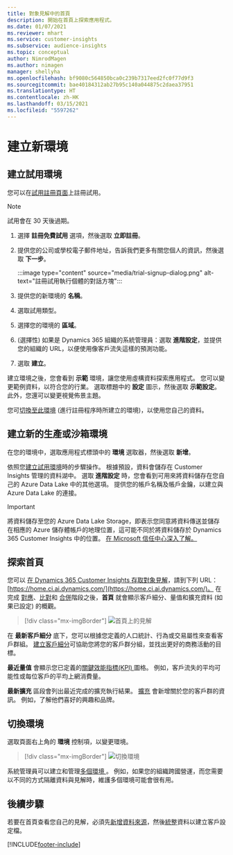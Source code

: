 ```yaml
---
title: 對象見解中的首頁
description: 開始在首頁上探索應用程式。
ms.date: 01/07/2021
ms.reviewer: mhart
ms.service: customer-insights
ms.subservice: audience-insights
ms.topic: conceptual
author: NimrodMagen
ms.author: nimagen
manager: shellyha
ms.openlocfilehash: bf9080c564850bca0c239b7317eed2fc0f77d9f3
ms.sourcegitcommit: bae40184312ab27b95c140a044875c2daea37951
ms.translationtype: HT
ms.contentlocale: zh-HK
ms.lasthandoff: 03/15/2021
ms.locfileid: "5597262"
---
```

# <a name="create-a-new-environment"></a>建立新環境

## <a name="create-a-trial-environment"></a>建立試用環境

您可以在[試用註冊頁面](https://dynamics.microsoft.com/get-started/free-trial/?appname=customerinsights)上註冊試用。 

> [!NOTE]
> 試用會在 30 天後過期。

1. 選擇 **註冊免費試用** 選項，然後選取 **立即註冊**。

1. 提供您的公司或學校電子郵件地址，告訴我們更多有關您個人的資訊，然後選取 **下一步**。

   :::image type="content" source="media/trial-signup-dialog.png" alt-text="註冊試用執行個體的對話方塊":::

1. 提供您的新環境的 **名稱**。 

1. 選取試用類型。

1. 選擇您的環境的 **區域**。

1. (選擇性) 如果是 Dynamics 365 組織的系統管理員：選取 **進階設定**，並提供您的組織的 URL，以便使用像客戶流失這樣的預測功能。

1. 選取 **建立**。 

建立環境之後，您會看到 **示範** 環境，讓您使用虛構資料探索應用程式。 您可以變更範例資料，以符合您的行業。 選取標題中的 **設定** 圖示，然後選取 **示範設定**。 此外，您還可以變更視覺佈景主題。 

您可[切換至此環境](#switch-environments) (進行註冊程序時所建立的環境)，以使用您自己的資料。

## <a name="create-a-new-production-or-sandbox-environment"></a>建立新的生產或沙箱環境

在您的環境中，選取應用程式標頭中的 **環境** 選取器，然後選取 **新增**。

依照您[建立試用環境](#create-a-trial-environment)時的步驟操作。 根據預設，資料會儲存在 Customer Insights 管理的資料湖中。 選取 **進階設定** 時，您會看到可用來將資料儲存在您自己的 Azure Data Lake 中的其他選項。 提供您的帳戶名稱及帳戶金鑰，以建立與 Azure Data Lake 的連接。 

> [!IMPORTANT]
> 將資料儲存至您的 Azure Data Lake Storage，即表示您同意將資料傳送並儲存在相應的 Azure 儲存體帳戶的地理位置，這可能不同於將資料儲存於 Dynamics 365 Customer Insights 中的位置。 [在 Microsoft 信任中心深入了解。](https://www.microsoft.com/trust-center)

## <a name="explore-the-home-page"></a>探索首頁

您可以 [在 Dynamics 365 Customer Insights 存取對象見解](https://home.ci.ai.dynamics.com/)，請到下列 URL：[https://home.ci.ai.dynamics.com/](https://home.ci.ai.dynamics.com/)。
在完成 [對應](map-entities.md)、[比對](match-entities.md)和 [合併](merge-entities.md)階段之後，**首頁** 就會顯示客戶細分、量值和擴充資料 (如果已設定) 的概觀。

> [!div class="mx-imgBorder"] 
> ![首頁上的見解](media/home-page-insights.png "首頁上的見解")

在 **最新客戶細分** 底下，您可以根據您定義的人口統計、行為或交易屬性來查看客戶群組。 [建立客戶細分](segments.md)可協助您將您的客戶群分組，並找出更好的商務活動的目標。

**最近量值** 會顯示您已定義的[關鍵效能指標(KPI) ](measures.md)圖格。 例如，客戶流失的平均可能性或每位客戶的平均上網消費量。

**最新擴充** 區段會列出最近完成的擴充執行結果。 [擴充](enrichment-hub.md) 會新增關於您的客戶群的資訊。 例如，了解他們喜好的興趣和品牌。

## <a name="switch-environments"></a>切換環境

選取頁面右上角的 **環境** 控制項，以變更環境。

> [!div class="mx-imgBorder"] 
> ![切換環境](media/home-page-environment-switcher.png "切換環境")

系統管理員可以建立和管理[多個環境 ](manage-environments.md)。 例如，如果您的組織跨國營運，而您需要以不同的方式隔離資料與見解時，維護多個環境可能會很有用。

## <a name="next-step"></a>後續步驟

若要在首頁查看您自己的見解，必須先[新增資料來源](data-sources.md)，然後[統整](data-unification.md)資料以建立客戶設定檔。


[!INCLUDE[footer-include](../includes/footer-banner.md)]